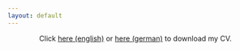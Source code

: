 ```yaml
---
layout: default
---
```


<center>
Click <a href="/assets/img/CV_Krause_2025_01_22.pdf">here (english)</a> or <a href="/assets/img/CV_Krause_2025_01_22_de.pdf">here (german)</a> to download my CV.
</center>